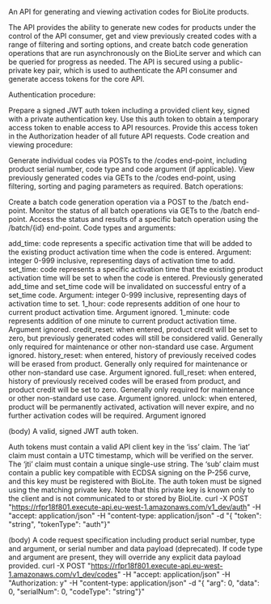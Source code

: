 An API for generating and viewing activation codes for BioLite products.

The API provides the ability to generate new codes for products under the control of the API consumer, get and view previously created codes with a range of filtering and sorting options, and create batch code generation operations that are run asynchronously on the BioLite server and which can be queried for progress as needed. The API is secured using a public-private key pair, which is used to authenticate the API consumer and generate access tokens for the core API.

Authentication procedure:

Prepare a signed JWT auth token including a provided client key, signed with a private authentication key.
Use this auth token to obtain a temporary access token to enable access to API resources.
Provide this access token in the Authorization header of all future API requests.
Code creation and viewing procedure:

Generate individual codes via POSTs to the /codes end-point, including product serial number, code type and code argument (if applicable).
View previously generated codes via GETs to the /codes end-point, using filtering, sorting and paging parameters as required.
Batch operations:

Create a batch code generation operation via a POST to the /batch end-point.
Monitor the status of all batch operations via GETs to the /batch end-point.
Access the status and results of a specific batch operation using the /batch/{id} end-point.
Code types and arguments:

add_time: code represents a specific activation time that will be added to the existing product activation time when the code is entered. Argument: integer 0-999 inclusive, representing days of activation time to add.
set_time: code represents a specific activation time that the existing product activation time will be set to when the code is entered. Previously generated add_time and set_time code will be invalidated on successful entry of a set_time code. Argument: integer 0-999 inclusive, representing days of activation time to set.
1_hour: code represents addition of one hour to current product activation time. Argument ignored.
1_minute: code represents addition of one minute to current product activation time. Argument ignored.
credit_reset: when entered, product credit will be set to zero, but previously generated codes will still be considered valid. Generally only required for maintenance or other non-standard use case. Argument ignored.
history_reset: when entered, history of previously received codes will be erased from product. Generally only required for maintenance or other non-standard use case. Argument ignored.
full_reset: when entered, history of previously received codes will be erased from product, and product credit will be set to zero. Generally only required for maintenance or other non-standard use case. Argument ignored.
unlock: when entered, product will be permanently activated, activation will never expire, and no further activation codes will be required. Argument ignored


(body)
A valid, signed JWT auth token.

Auth tokens must contain a valid API client key in the ‘iss’ claim. The ‘iat’ claim must contain a UTC timestamp, which will be verified on the server. The ‘jti’ claim must contain a unique single-use string. The ‘sub’ claim must contain a public key compatible with ECDSA signing on the P-256 curve, and this key must be registered with BioLite. The auth token must be signed using the matching private key. Note that this private key is known only to the client and is not communicated to or stored by BioLite.
curl -X POST "https://rfpr18f801.execute-api.eu-west-1.amazonaws.com/v1_dev/auth" -H  "accept: application/json" -H  "content-type: application/json" -d "{  \"token\": \"string\",  \"tokenType\": \"auth\"}"




(body)
A code request specification including product serial number, type and argument, or serial number and data payload (deprecated). If code type and argument are present, they will override any explicit data payload provided.
curl -X POST "https://rfpr18f801.execute-api.eu-west-1.amazonaws.com/v1_dev/codes" -H  "accept: application/json" -H  "Authorization: y" -H  "content-type: application/json" -d "{  \"arg\": 0,  \"data\": 0,  \"serialNum\": 0,  \"codeType\": \"string\"}"
